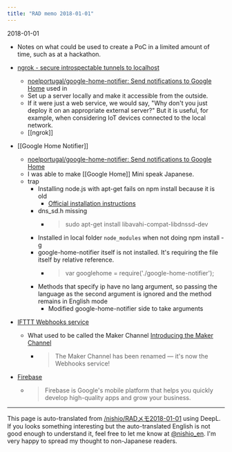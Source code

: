 ```yaml
---
title: "RAD memo 2018-01-01"
---
```


2018-01-01
- Notes on what could be used to create a PoC in a limited amount of time, such as at a hackathon.

- [ngrok - secure introspectable tunnels to localhost](https://ngrok.com/)
    - [noelportugal/google-home-notifier: Send notifications to Google Home](https://github.com/noelportugal/google-home-notifier) used in
    - Set up a server locally and make it accessible from the outside.
    - If it were just a web service, we would say, "Why don't you just deploy it on an appropriate external server?" But it is useful, for example, when considering IoT devices connected to the local network.
    - [[ngrok]]

- [[Google Home Notifier]]
    - [noelportugal/google-home-notifier: Send notifications to Google Home](https://github.com/noelportugal/google-home-notifier)
    - I was able to make [[Google Home]] Mini speak Japanese.
    - trap
        - Installing node.js with apt-get fails on npm install because it is old
            - [Official installation instructions](https://nodejs.org/en/download/package-manager/#debian-and-ubuntu-based-linux-distributions)
        - dns_sd.h missing
            - > sudo apt-get install libavahi-compat-libdnssd-dev
        - Installed in local folder `node_modules` when not doing npm install -g
        - google-home-notifier itself is not installed. It's requiring the file itself by relative reference.
            - > var googlehome = require('./google-home-notifier');
        - Methods that specify ip have no lang argument, so passing the language as the second argument is ignored and the method remains in English mode
            - Modified google-home-notifier side to take arguments

- [IFTTT Webhooks service](https://ifttt.com/maker_webhooks)
    - What used to be called the Maker Channel [Introducing the Maker Channel](https://ifttt.com/blog/2015/06/introducing-the-maker-channel)
        - > The Maker Channel has been renamed — it's now the Webhooks service!

- [Firebase](https://firebase.google.com/)
    - > Firebase is Google's mobile platform that helps you quickly develop high-quality apps and grow your business.

---
This page is auto-translated from [/nishio/RADメモ2018-01-01](https://scrapbox.io/nishio/RADメモ2018-01-01) using DeepL. If you looks something interesting but the auto-translated English is not good enough to understand it, feel free to let me know at [@nishio_en](https://twitter.com/nishio_en). I'm very happy to spread my thought to non-Japanese readers.